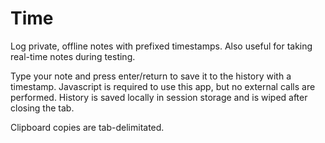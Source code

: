 # Time

Log private, offline notes with prefixed timestamps. Also useful for taking real-time notes during testing.

Type your note and press enter/return to save it to the history with a timestamp. Javascript is required to use this app, but no external calls are performed. History is saved locally in session storage and is wiped after closing the tab.

Clipboard copies are tab-delimitated.